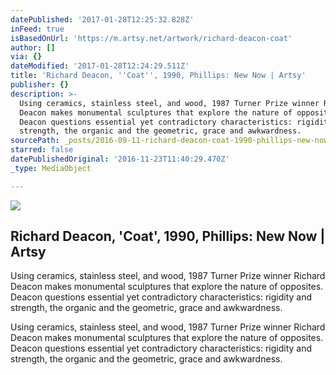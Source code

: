 ```yaml
---
datePublished: '2017-01-28T12:25:32.828Z'
inFeed: true
isBasedOnUrl: 'https://m.artsy.net/artwork/richard-deacon-coat'
author: []
via: {}
dateModified: '2017-01-28T12:24:29.511Z'
title: 'Richard Deacon, ''Coat'', 1990, Phillips: New Now | Artsy'
publisher: {}
description: >-
  Using ceramics, stainless steel, and wood, 1987 Turner Prize winner Richard
  Deacon makes monumental sculptures that explore the nature of opposites.
  Deacon questions essential yet contradictory characteristics: rigidity and
  strength, the organic and the geometric, grace and awkwardness.
sourcePath: _posts/2016-09-11-richard-deacon-coat-1990-phillips-new-now-or-artsy.md
starred: false
datePublishedOriginal: '2016-11-23T11:40:29.470Z'
_type: MediaObject

---
```

<article style=""><img src="https://imgflo.herokuapp.com/graph/2b2431f8e7ba7b0/4cba005b93755f3eb802753930b84a39/noop.jpg?input=https%3A%2F%2Fd32dm0rphc51dk.cloudfront.net%2FYulUGV3q92Hz0f-gzBBFgg%2Fnormalized.jpg" /><h1>Richard Deacon, 'Coat', 1990, Phillips: New Now | Artsy</h1><p>Using ceramics, stainless steel, and wood, 1987 Turner Prize winner Richard Deacon makes monumental sculptures that explore the nature of opposites. Deacon questions essential yet contradictory characteristics: rigidity and strength, the organic and the geometric, grace and awkwardness.</p></article>

Using ceramics, stainless steel, and wood, 1987 Turner Prize winner Richard Deacon makes monumental sculptures that explore the nature of opposites. Deacon questions essential yet contradictory characteristics: rigidity and strength, the organic and the geometric, grace and awkwardness.